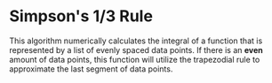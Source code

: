 # Simpson's 1/3 Rule
This algorithm numerically calculates the integral of a function that is represented by a list of evenly spaced data points.
If there is an **even** amount of data points, this function will utilize the trapezodial rule to approximate the last segment of data points.
